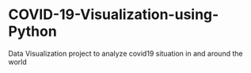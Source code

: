 # COVID-19-Visualization-using-Python
Data Visualization project to analyze covid19 situation in and around the world
